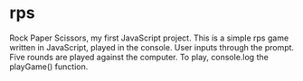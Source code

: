 # rps
Rock Paper Scissors, my first JavaScript project. 
This is a simple rps game written in JavaScript, played in the console. User inputs through the prompt. Five rounds are played against the computer. To play, console.log the playGame() function.